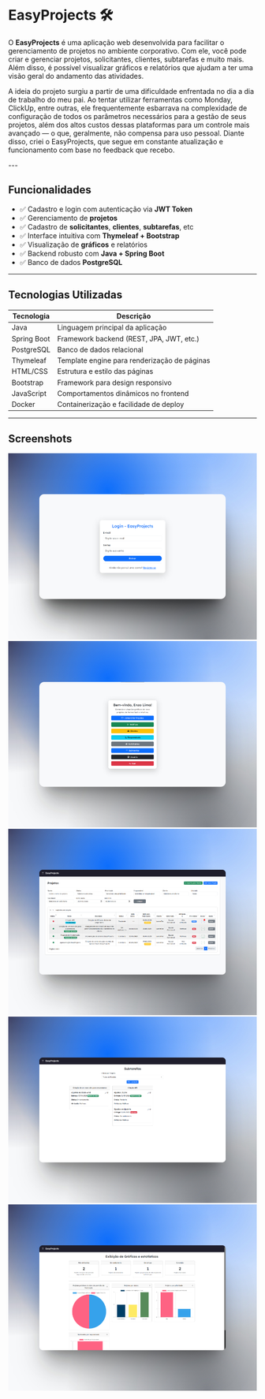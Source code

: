 # EasyProjects 🛠️

O **EasyProjects** é uma aplicação web desenvolvida para facilitar o gerenciamento de projetos no ambiente corporativo. Com ele, você pode criar e gerenciar projetos, solicitantes, clientes, subtarefas e muito mais. Além disso, é possível visualizar gráficos e relatórios que ajudam a ter uma visão geral do andamento das atividades.
<br>
<p>A ideia do projeto surgiu a partir de uma dificuldade enfrentada no dia a dia de trabalho do meu pai. Ao tentar utilizar ferramentas como Monday, ClickUp, entre outras, ele frequentemente esbarrava na complexidade de configuração de todos os parâmetros necessários para a gestão de seus projetos, além dos altos custos dessas plataformas para um controle mais avançado — o que, geralmente, não compensa para uso pessoal. Diante disso, criei o EasyProjects, que segue em constante atualização e funcionamento com base no feedback que recebo.</p>
---

## Funcionalidades

- ✅ Cadastro e login com autenticação via **JWT Token**
- ✅ Gerenciamento de **projetos**
- ✅ Cadastro de **solicitantes**, **clientes**, **subtarefas**, etc
- ✅ Interface intuitiva com **Thymeleaf + Bootstrap**
- ✅ Visualização de **gráficos** e relatórios
- ✅ Backend robusto com **Java + Spring Boot**
- ✅ Banco de dados **PostgreSQL**

---

## Tecnologias Utilizadas

| Tecnologia       | Descrição                                      |
|------------------|------------------------------------------------|
| Java             | Linguagem principal da aplicação               |
| Spring Boot      | Framework backend (REST, JPA, JWT, etc.)       |
| PostgreSQL       | Banco de dados relacional                      |
| Thymeleaf        | Template engine para renderização de páginas  |
| HTML/CSS         | Estrutura e estilo das páginas                 |
| Bootstrap        | Framework para design responsivo               |
| JavaScript       | Comportamentos dinâmicos no frontend           |
| Docker           | Containerização e facilidade de deploy         |

---

## Screenshots
![Tela de login](screenshots/login.jpeg)
![Dashboard](screenshots/home.jpeg)
![Projetos](screenshots/projetos.jpeg)
![Subtarefas](screenshots/subtarefas.jpeg)
![Gráficos](screenshots/graficos.jpeg)



